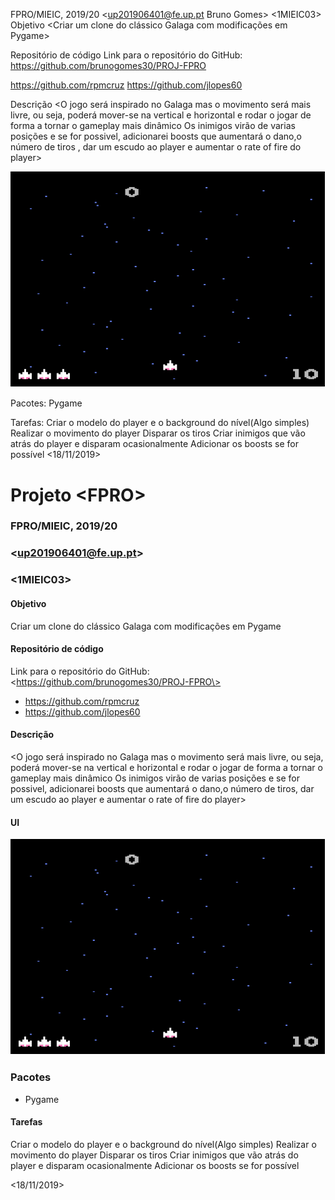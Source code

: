 FPRO/MIEIC, 2019/20
<up201906401@fe.up.pt Bruno Gomes>
<1MIEIC03>
Objetivo
<Criar um clone do clássico Galaga com modificações em Pygame>

Repositório de código
Link para o repositório do GitHub: <https://github.com/brunogomes30/PROJ-FPRO>

https://github.com/rpmcruz
https://github.com/jlopes60


Descrição
<O jogo será inspirado no Galaga mas o movimento será mais livre, ou seja, poderá mover-se na vertical e horizontal e rodar o jogar de forma a tornar o gameplay mais dinâmico
Os inimigos virão de varias posições e se for possivel, adicionarei boosts que aumentará o dano,o número de tiros , dar um escudo ao player e aumentar o rate of fire do player>


![UI](https://github.com/brunogomes30/PROJ-FPRO/blob/master/UIExample.png)


Pacotes:
Pygame

Tarefas:
  Criar o modelo do player e o background do nível(Algo simples)
  Realizar o movimento do player
  Disparar os tiros
  Criar inimigos que vão atrás do player e disparam ocasionalmente
  Adicionar os boosts se for possível
<18/11/2019>


# Projeto \<FPRO\>
### FPRO/MIEIC, 2019/20
### \<up201906401@fe.up.pt\>
### \<1MIEIC03\> 

#### Objetivo

Criar um clone do clássico Galaga com modificações em Pygame

#### Repositório de código

Link para o repositório do GitHub: \<https://github.com/brunogomes30/PROJ-FPRO\>

- https://github.com/rpmcruz
- https://github.com/jlopes60

#### Descrição

\<O jogo será inspirado no Galaga mas o movimento será mais livre, 
ou seja, poderá mover-se na vertical e horizontal e rodar o jogar de forma a tornar o gameplay mais dinâmico
Os inimigos virão de varias posições e se for possivel, adicionarei boosts que aumentará o dano,o número de tiros,
dar um escudo ao player e aumentar o rate of fire do player\>

#### UI

![UI](https://github.com/brunogomes30/PROJ-FPRO/blob/master/UIExample.png)

### Pacotes

- Pygame

#### Tarefas

  Criar o modelo do player e o background do nível(Algo simples)
  Realizar o movimento do player
  Disparar os tiros
  Criar inimigos que vão atrás do player e disparam ocasionalmente
  Adicionar os boosts se for possível

\<18/11/2019\>

